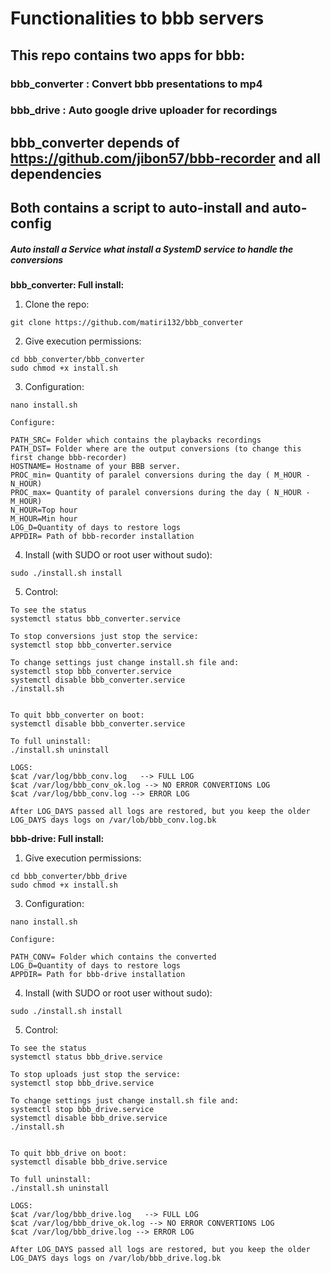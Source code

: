 # Functionalities to bbb servers
## This repo contains two apps for bbb:
### bbb_converter : Convert bbb presentations to mp4
### bbb_drive     : Auto google drive uploader for recordings

## bbb_converter depends of https://github.com/jibon57/bbb-recorder and all dependencies
## Both contains a script to auto-install and auto-config
##### Auto install a Service what install a SystemD service to handle the conversions

**bbb_converter: Full install:**
1. Clone the repo:
```
git clone https://github.com/matiri132/bbb_converter
```
2. Give execution permissions:
```
cd bbb_converter/bbb_converter
sudo chmod +x install.sh
```
3. Configuration:
```
nano install.sh

Configure:

PATH_SRC= Folder which contains the playbacks recordings
PATH_DST= Folder where are the output conversions (to change this first change bbb-recorder)
HOSTNAME= Hostname of your BBB server.
PROC_min= Quantity of paralel conversions during the day ( M_HOUR - N_HOUR)
PROC_max= Quantity of paralel conversions during the day ( N_HOUR - M_HOUR)
N_HOUR=Top hour
M_HOUR=Min hour
LOG_D=Quantity of days to restore logs
APPDIR= Path of bbb-recorder installation
```
4. Install (with SUDO or root user without sudo):
```
sudo ./install.sh install
```

5. Control:
```
To see the status
systemctl status bbb_converter.service

To stop conversions just stop the service:
systemctl stop bbb_converter.service

To change settings just change install.sh file and:
systemctl stop bbb_converter.service
systemctl disable bbb_converter.service
./install.sh


To quit bbb_converter on boot:
systemctl disable bbb_converter.service

To full uninstall:
./install.sh uninstall

LOGS:
$cat /var/log/bbb_conv.log   --> FULL LOG
$cat /var/log/bbb_conv_ok.log --> NO ERROR CONVERTIONS LOG
$cat /var/log/bbb_conv.log --> ERROR LOG

After LOG_DAYS passed all logs are restored, but you keep the older LOG_DAYS days logs on /var/lob/bbb_conv.log.bk
```


**bbb-drive: Full install:**
1. Give execution permissions:
```
cd bbb_converter/bbb_drive
sudo chmod +x install.sh
```
3. Configuration:
```
nano install.sh

Configure:

PATH_CONV= Folder which contains the converted
LOG_D=Quantity of days to restore logs
APPDIR= Path for bbb-drive installation
```
4. Install (with SUDO or root user without sudo):
```
sudo ./install.sh install
```

5. Control:
```
To see the status
systemctl status bbb_drive.service

To stop uploads just stop the service:
systemctl stop bbb_drive.service

To change settings just change install.sh file and:
systemctl stop bbb_drive.service
systemctl disable bbb_drive.service
./install.sh


To quit bbb_drive on boot:
systemctl disable bbb_drive.service

To full uninstall:
./install.sh uninstall

LOGS:
$cat /var/log/bbb_drive.log   --> FULL LOG
$cat /var/log/bbb_drive_ok.log --> NO ERROR CONVERTIONS LOG
$cat /var/log/bbb_drive.log --> ERROR LOG

After LOG_DAYS passed all logs are restored, but you keep the older LOG_DAYS days logs on /var/lob/bbb_drive.log.bk
```


